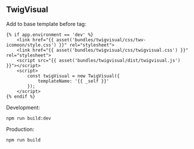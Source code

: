 TwigVisual
----------

Add to base template before </head> tag:
~~~
{% if app.environment == 'dev' %}
    <link href="{{ asset('bundles/twigvisual/css/twv-icomoon/style.css') }}" rel="stylesheet">
    <link href="{{ asset('bundles/twigvisual/css/twigvisual.css') }}" rel="stylesheet">
    <script src="{{ asset('bundles/twigvisual/dist/twigvisual.js') }}"></script>
    <script>
        const twigVisual = new TwigVisual({
            templateName: '{{ _self }}'
        });
    </script>
{% endif %}
~~~

Development:
~~~
npm run build:dev
~~~

Production:
~~~
npm run build
~~~
